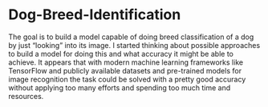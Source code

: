# Dog-Breed-Identification
The goal is to build a model capable of doing breed classification of a dog by just “looking” into its image. I started thinking about possible approaches to build a model for doing this and what accuracy it might be able to achieve. It appears that with modern machine learning frameworks like TensorFlow and publicly available datasets and pre-trained models for image recognition the task could be solved with a pretty good accuracy without applying too many efforts and spending too much time and resources.
